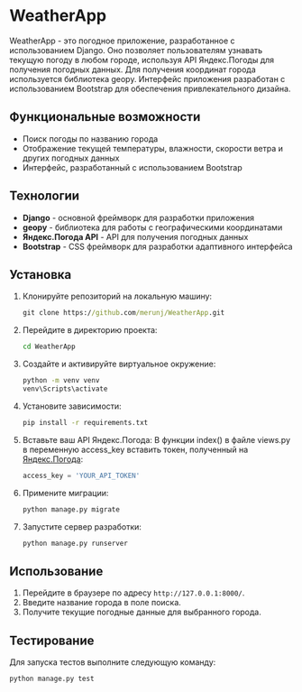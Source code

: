 # WeatherApp

WeatherApp - это погодное приложение, разработанное с использованием Django. Оно позволяет пользователям узнавать текущую погоду в любом городе, используя API Яндекс.Погоды для получения погодных данных. Для получения координат города используется библиотека geopy. Интерфейс приложения разработан с использованием Bootstrap для обеспечения привлекательного дизайна.

## Функциональные возможности

- Поиск погоды по названию города
- Отображение текущей температуры, влажности, скорости ветра и других погодных данных
- Интерфейс, разработанный с использованием Bootstrap

## Технологии

- **Django** - основной фреймворк для разработки приложения
- **geopy** - библиотека для работы с географическими координатами
- **Яндекс.Погода API** - API для получения погодных данных
- **Bootstrap** - CSS фреймворк для разработки адаптивного интерфейса

## Установка

1. Клонируйте репозиторий на локальную машину:
    ```cmd
    git clone https://github.com/merunj/WeatherApp.git
    ```
2. Перейдите в директорию проекта:
    ```cmd
    cd WeatherApp
    ```
3. Создайте и активируйте виртуальное окружение:
    ```cmd
    python -m venv venv
    venv\Scripts\activate
    ```
4. Установите зависимости:
    ```cmd
    pip install -r requirements.txt
    ```
5. Вставьте ваш API Яндекс.Погода:
    В функции index() в файле views.py в переменную access_key вставить токен, полученный на [Яндекс.Погода](https://yandex.ru/dev/weather/):
    ```python
    access_key = 'YOUR_API_TOKEN'
    ```
6. Примените миграции:
    ```cmd
    python manage.py migrate
    ```
7. Запустите сервер разработки:
    ```cmd
    python manage.py runserver
    ```

## Использование

1. Перейдите в браузере по адресу `http://127.0.0.1:8000/`.
2. Введите название города в поле поиска.
3. Получите текущие погодные данные для выбранного города.

## Тестирование

Для запуска тестов выполните следующую команду:
```cmd
python manage.py test
